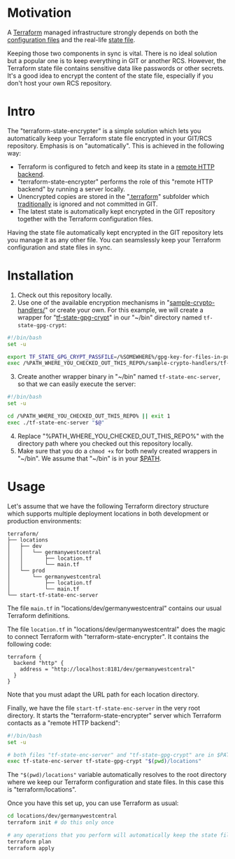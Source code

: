 # Motivation

A [Terraform](https://www.terraform.io/) managed infrastructure strongly depends on both the [configuration files](https://www.terraform.io/language/files) and the real-life [state file](https://www.terraform.io/language/state/purpose).

Keeping those two components in sync is vital. There is no ideal solution but a popular one is to keep everything in GIT or another RCS. However, the Terraform state file contains sensitive data like passwords or other secrets. It's a good idea to encrypt the content of the state file, especially if you don't host your own RCS repository.

# Intro

The "terraform-state-encrypter" is a simple solution which lets you automatically keep your Terraform state file encrypted in your GIT/RCS repository. Emphasis is on "automatically". This is achieved in the following way:
* Terraform is configured to fetch and keep its state in a [remote HTTP backend](https://www.terraform.io/language/settings/backends/http).
* "terraform-state-encrypter" performs the role of this "remote HTTP backend" by running a server locally.
* Unencrypted copies are stored in the "[.terraform](https://www.terraform.io/cli/init)" subfolder which [traditionally](https://github.com/github/gitignore/blob/main/Terraform.gitignore) is ignored and not committed in GIT.
* The latest state is automatically kept encrypted in the GIT repository together with the Terraform configuration files.

Having the state file automatically kept encrypted in the GIT repository lets you manage it as any other file. You can seamslessly keep your Terraform configuration and state files in sync.

# Installation

1. Check out this repository locally.
2. Use one of the available encryption mechanisms in "[sample-crypto-handlers/](sample-crypto-handlers/)" or create your own. For this example, we will create a wrapper for "[tf-state-gpg-crypt](sample-crypto-handlers/tf-state-gpg-crypt)" in our "~/bin" directory named `tf-state-gpg-crypt`:
```bash
#!/bin/bash
set -u

export TF_STATE_GPG_CRYPT_PASSFILE=/%SOMEWHERE%/gpg-key-for-files-in-public-repos
exec /%PATH_WHERE_YOU_CHECKED_OUT_THIS_REPO%/sample-crypto-handlers/tf-state-gpg-crypt "$@"
```
3. Create another wrapper binary in "~/bin" named `tf-state-enc-server`, so that we can easily execute the server:
```bash
#!/bin/bash
set -u

cd /%PATH_WHERE_YOU_CHECKED_OUT_THIS_REPO% || exit 1
exec ./tf-state-enc-server "$@"
```
4. Replace "%PATH_WHERE_YOU_CHECKED_OUT_THIS_REPO%" with the directory path where you checked out this repository locally.
5. Make sure that you do a `chmod +x` for both newly created wrappers in "\~/bin". We assume that "\~/bin" is in your [$PATH](https://opensource.com/article/17/6/set-path-linux).

# Usage

Let's assume that we have the following Terraform directory structure which supports multiple deployment locations in both development or production environments:
```
terraform/
├── locations
│   ├── dev
│   │   └── germanywestcentral
│   │       ├── location.tf
│   │       └── main.tf
│   └── prod
│       └── germanywestcentral
│           ├── location.tf
│           └── main.tf
└── start-tf-state-enc-server
```

The file `main.tf` in "locations/dev/germanywestcentral" contains our usual Terraform definitions.

The file `location.tf` in "locations/dev/germanywestcentral" does the magic to connect Terraform with "terraform-state-encrypter". It contains the following code:
```
terraform {
  backend "http" {
    address = "http://localhost:8181/dev/germanywestcentral"
  }
}
```

Note that you must adapt the URL path for each location directory.

Finally, we have the file `start-tf-state-enc-server` in the very root directory. It starts the "terraform-state-encrypter" server which Terraform contacts as a "remote HTTP backend":
```bash
#!/bin/bash
set -u

# both files "tf-state-enc-server" and "tf-state-gpg-crypt" are in $PATH, because we created them in our "~/bin" directory
exec tf-state-enc-server tf-state-gpg-crypt "$(pwd)/locations"
```

The `"$(pwd)/locations"` variable automatically resolves to the root directory where we keep our Terraform configuration and state files. In this case this is "terraform/locations".

Once you have this set up, you can use Terraform as usual:
```bash
cd locations/dev/germanywestcentral
terraform init # do this only once

# any operations that you perform will automatically keep the state file encrypted in the GIT repository in "locations/dev/germanywestcentral"
terraform plan
terraform apply
```
